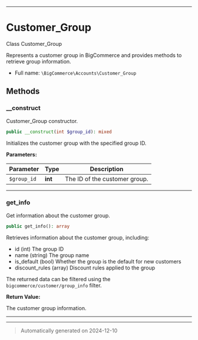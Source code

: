 ***

# Customer_Group

Class Customer_Group

Represents a customer group in BigCommerce and provides methods to retrieve group information.

* Full name: `\BigCommerce\Accounts\Customer_Group`




## Methods


### __construct

Customer_Group constructor.

```php
public __construct(int $group_id): mixed
```

Initializes the customer group with the specified group ID.






**Parameters:**

| Parameter | Type | Description |
|-----------|------|-------------|
| `$group_id` | **int** | The ID of the customer group. |





***

### get_info

Get information about the customer group.

```php
public get_info(): array
```

Retrieves information about the customer group, including:
- id             (int)    The group ID
- name           (string) The group name
- is_default     (bool)   Whether the group is the default for new customers
- discount_rules (array)  Discount rules applied to the group

The returned data can be filtered using the `bigcommerce/customer/group_info` filter.







**Return Value:**

The customer group information.




***


***
> Automatically generated on 2024-12-10
